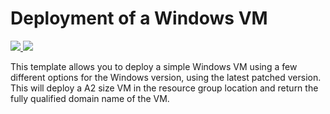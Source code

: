 # Deployment of a Windows VM

<a href="https://portal.azure.com/#create/Microsoft.Template/uri/https%3A%2F%2Fraw.githubusercontent.com%2Fpiyushawasthi%2Fazure-templates%2Fmaster%2Fvm-windows%2Fazuredeploy.json" target="_blank">
    <img src="http://azuredeploy.net/deploybutton.png"/>
</a>
<a href="http://armviz.io/#/?load=https%3A%2F%2Fraw.githubusercontent.com%2Fpiyushawasthi%2Fazure-templates%2Fmaster%2Fvm-windows%2Fazuredeploy.json" target="_blank">
    <img src="http://armviz.io/visualizebutton.png"/>
</a>

This template allows you to deploy a simple Windows VM using a few different options for the Windows version, using the latest patched version. This will deploy a A2 size VM in the resource group location and return the fully qualified domain name of the VM.
